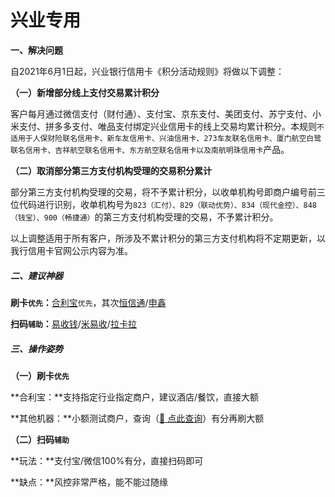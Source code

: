 # 兴业专用

**一、解决问题**

自2021年6月1日起，兴业银行信用卡《积分活动规则》将做以下调整：

**（一）新增部分线上支付交易累计积分**

客户每月通过微信支付（财付通）、支付宝、京东支付、美团支付、苏宁支付、小米支付、拼多多支付、唯品支付绑定兴业信用卡的线上交易均累计积分。本规则`不适用于人保财险联名信用卡、新车友信用卡、兴油信用卡、273车友联名信用卡、厦门航空白鹭联名信用卡、吉祥航空联名信用卡、东方航空联名信用卡以及南航明珠信用卡`产品。

**（二）取消部分第三方支付机构受理的交易积分累计**

部分第三方支付机构受理的交易，将不予累计积分，以收单机构号即商户编号前三位代码进行识别，收单机构号为`823（汇付）、829（联动优势）、834（现代金控）、848（钱宝）、900（畅捷通）`的第三方支付机构受理的交易，不予累计积分。

以上调整适用于所有客户，所涉及不累计积分的第三方支付机构将不定期更新，以我行信用卡官网公示内容为准。



##### 二、建议神器

**刷卡`优先`：**[合利宝](tool/hlb.md)`优先`，其次[恒信通](tool/hxt.md)/[申鑫](tool/sx.md)

**扫码`辅助`：**[易收钱](tool/ysq.md)/[米易收](tool/mys.md)/[拉卡拉](tool/lkl.md)



##### 三、操作姿势

**（一）刷卡`优先`**

**合利宝：**支持指定行业指定商户，建议酒店/餐饮，直接大额

**其他机器：**小额测试商户，查询（[:link: 点此查询](https://www.zjkmkj.com/Weixin/index)）有分再刷大额



**（二）扫码`辅助`**

**玩法：**支付宝/微信100%有分，直接扫码即可

**缺点：**风控非常严格，能不能过随缘

